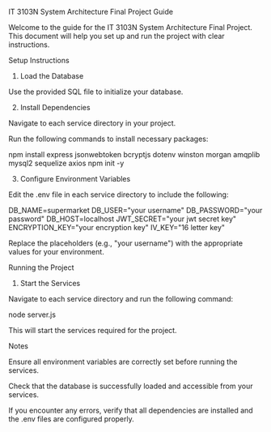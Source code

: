 IT 3103N System Architecture Final Project Guide

Welcome to the guide for the IT 3103N System Architecture Final Project. This document will help you set up and run the project with clear instructions.

Setup Instructions

1. Load the Database

Use the provided SQL file to initialize your database.

2. Install Dependencies

Navigate to each service directory in your project.

Run the following commands to install necessary packages:

npm install express jsonwebtoken bcryptjs dotenv winston morgan amqplib mysql2 sequelize axios
npm init -y

3. Configure Environment Variables

Edit the .env file in each service directory to include the following:

DB_NAME=supermarket
DB_USER="your username"
DB_PASSWORD="your password"
DB_HOST=localhost
JWT_SECRET="your jwt secret key"
ENCRYPTION_KEY="your encryption key"
IV_KEY="16 letter key"

Replace the placeholders (e.g., "your username") with the appropriate values for your environment.

Running the Project

1. Start the Services

Navigate to each service directory and run the following command:

node server.js

This will start the services required for the project.

Notes

Ensure all environment variables are correctly set before running the services.

Check that the database is successfully loaded and accessible from your services.

If you encounter any errors, verify that all dependencies are installed and the .env files are configured properly.
